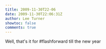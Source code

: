 ```yaml
---
title: 2009-11-30T22-06
date: 2009-11-30T22:06:31Z
author: Lee Turner
showtoc: false
comments: true
---
```


Well, that's it for #flashforward till the new year

